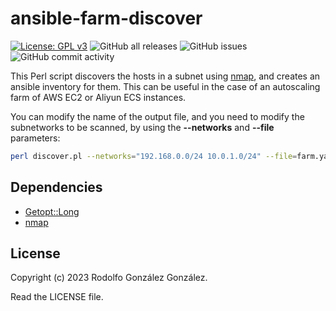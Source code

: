 # ansible-farm-discover

[![License: GPL v3](https://img.shields.io/badge/License-GPLv3-blue.svg)](https://www.gnu.org/licenses/gpl-3.0)
![GitHub all releases](https://img.shields.io/github/downloads/rgglez/ansible-farm-discover/total) 
![GitHub issues](https://img.shields.io/github/issues/rgglez/ansible-farm-discover) 
![GitHub commit activity](https://img.shields.io/github/commit-activity/y/rgglez/ansible-farm-discover)

This Perl script discovers the hosts in a subnet using [nmap](https://nmap.org/), and creates an ansible inventory for them. This can be useful in the case of an autoscaling farm of AWS EC2 or Aliyun ECS instances.

You can modify the name of the output file, and you need to modify the subnetworks to be scanned, by using the **--networks** and **--file** parameters:

```bash
perl discover.pl --networks="192.168.0.0/24 10.0.1.0/24" --file=farm.yaml
```

## Dependencies

* [Getopt::Long](https://perldoc.perl.org/Getopt::Long)
* [nmap](https://nmap.org/)

## License

Copyright (c) 2023 Rodolfo González González.

Read the LICENSE file.
